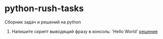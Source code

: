 # python-rush-tasks
Сборник задач и решений на python

1. Напишите скрипт выводящий фразу в консоль: 'Hello World'
<a href="https://github.com/avedensky/crawlers/blob/master/level-1/task-1/task-1-1.py">решение</a>
<br>

